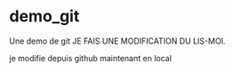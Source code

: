 # demo_git
Une demo de git
JE FAIS UNE MODIFICATION DU LIS-MOI.

je modifie depuis github
maintenant en local

